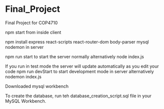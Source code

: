 # Final_Project
Final Project for COP4710

npm start from inside client

npm install express react-scripts react-router-dom body-parser mysql nodemon in server

npm run start to start the server normally
alternatively node index.js

If you run in test mode the server will update automatically as you edit your code
npm run devStart to start development mode in server
alternatively nodemon index.js

Downloaded mysql workbench

To create the database, run teh database_creation_script.sql file in your MySQL Workbench.
